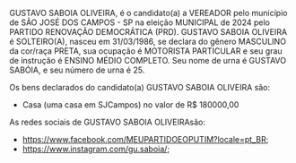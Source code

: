 GUSTAVO SABOIA OLIVEIRA, é o candidato(a) a VEREADOR pelo município de SÃO JOSÉ DOS CAMPOS - SP na eleição MUNICIPAL de 2024 pelo PARTIDO RENOVAÇÃO DEMOCRÁTICA (PRD). GUSTAVO SABOIA OLIVEIRA é SOLTEIRO(A), nasceu em 31/03/1986, se declara do gênero MASCULINO da cor/raça PRETA, sua ocupação é MOTORISTA PARTICULAR e seu grau de instrução é ENSINO MÉDIO COMPLETO. Seu nome de urna é GUSTAVO SABÓIA, e seu número de urna é 25.

Os bens declarados do candidato(a) GUSTAVO SABOIA OLIVEIRA são: 
- Casa (uma casa em SJCampos) no valor de R$ 180000,00

As redes sociais de GUSTAVO SABOIA OLIVEIRAsão:
- https://www.facebook.com/MEUPARTIDOEOPUTIM?locale=pt_BR;
- https://www.instagram.com/gu.saboia/;